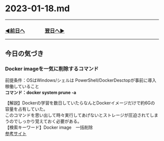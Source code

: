# 2023-01-18.md

---
### [◀️前日へ](https://github.com/yuasys/chatty-journal/blob/main/2023/01/2023-01-17.md)&emsp;&emsp;&emsp;&emsp;[翌日へ▶️](https://github.com/yuasys/chatty-journal/blob/main/2023/01/2023-01-19.md)

---

## 今日の気づき

### Docker imageを一気に削除するコマンド

前提条件：OSはWindows/シェルは PowerShell/DockerDesctopが事前に導入稼働していること  
<b>コマンド：docker system prune -a</b>  

【解説】Dockerの学習を数日していたらなんとDockerイメージだけで約6Gの容量を占有していた。    
このコマンドを思い出して時々実行してあげないとストレージが圧迫されてしまうのでしっかり覚えておく必要がある。  
【検索キーワード】Docker image　一括削除  
[参考サイト](https://qiita.com/boiyama/items/9972601ffc240553e1f3)

